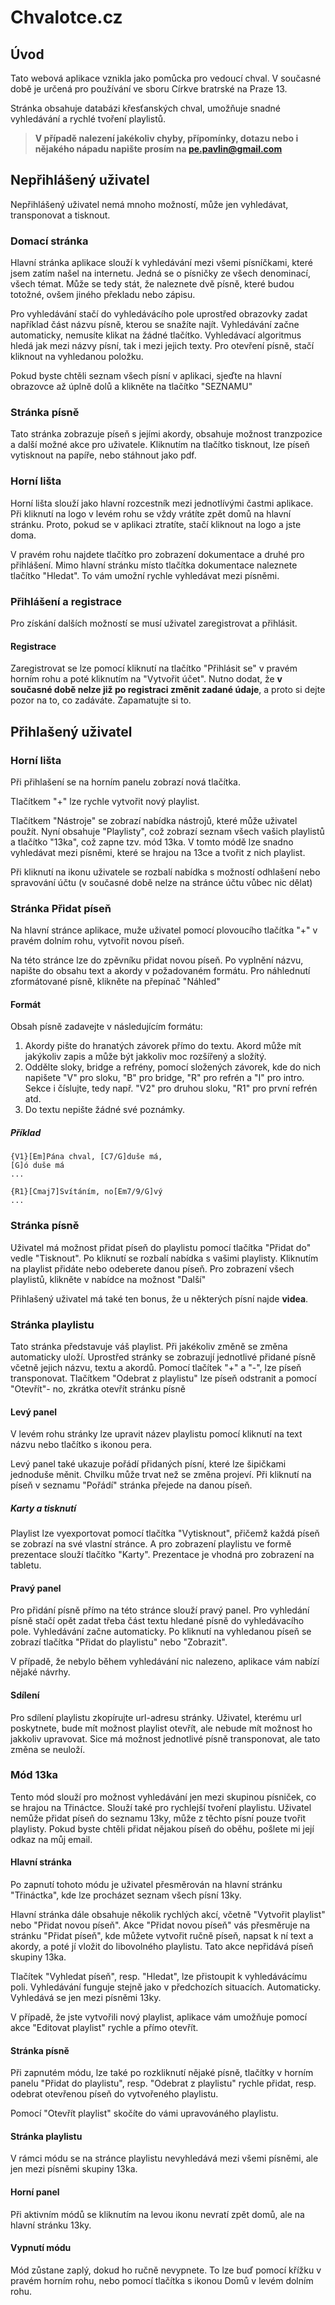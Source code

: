 # Chvalotce.cz

## Úvod

Tato webová aplikace vznikla jako pomůcka pro vedoucí chval. V současné době je určená pro používání ve sboru Církve bratrské na Praze 13.

Stránka obsahuje databázi křesťanských chval, umožňuje snadné vyhledávání a rychlé tvoření playlistů.

> **V případě nalezení jakékoliv chyby, přípomínky, dotazu nebo i nějakého nápadu napište prosím na pe.pavlin@gmail.com**

## Nepřihlášený uživatel

Nepřihlášený uživatel nemá mnoho možností, může jen vyhledávat, transponovat a tisknout.

### Domací stránka

Hlavní stránka aplikace slouží k vyhledávání mezi všemi písníčkami, které jsem zatím našel na internetu. Jedná se o písničky ze všech denominací, všech témat. Může se tedy stát, že naleznete dvě písně, které budou totožné, ovšem jiného překladu nebo zápisu.

Pro vyhledávání stačí do vyhledávácího pole uprostřed obrazovky zadat například část názvu písně, kterou se snažíte najít. Vyhledávání začne automaticky, nemusíte klikat na žádné tlačítko. Vyhledávací algoritmus hledá jak mezi názvy písní, tak i mezi jejich texty.
Pro otevření písně, stačí kliknout na vyhledanou položku.

Pokud byste chtěli seznam všech písní v aplikaci, sjeďte na hlavní obrazovce až úplně dolů a klikněte na tlačítko "SEZNAMU"

### Stránka písně

Tato stránka zobrazuje píseň s jejími akordy, obsahuje možnost tranzpozice a další možné akce pro uživatele.
Kliknutím na tlačítko tisknout, lze píseň vytisknout na papíře, nebo stáhnout jako pdf.

### Horní lišta

Horní lišta slouží jako hlavní rozcestník mezi jednotlívými častmi aplikace. Při kliknutí na logo v levém rohu se vždy vrátíte zpět domů na hlavní stránku. Proto, pokud se v aplikaci ztratíte, stačí kliknout na logo a jste doma.

V pravém rohu najdete tlačítko pro zobrazení dokumentace a druhé pro přihlášení. Mimo hlavní stránku místo tlačítka dokumentace naleznete tlačítko "Hledat". To vám umožní rychle vyhledávat mezi písněmi.

### Přihlášení a registrace

Pro získání dalších možností se musí uživatel zaregistrovat a přihlásit.

#### Registrace

Zaregistrovat se lze pomocí kliknutí na tlačítko "Přihlásit se" v pravém horním rohu a poté kliknutím na "Vytvořit účet".
Nutno dodat, že **v současné době nelze již po registraci změnit zadané údaje**, a proto si dejte pozor na to, co zadáváte. Zapamatujte si to.

## Přihlašený uživatel

### Horní lišta

Při přihlašení se na horním panelu zobrazí nová tlačítka.

Tlačítkem "+" lze rychle vytvořit nový playlist.

Tlačítkem "Nástroje" se zobrazí nabídka nástrojů, které může uživatel použít. Nyní obsahuje "Playlisty", což zobrazí seznam všech vašich playlistů a tlačítko "13ka", což zapne tzv. mód 13ka. V tomto módě lze snadno vyhledávat mezi písněmi, které se hrajou na 13ce a tvořit z nich playlist.

Při kliknutí na ikonu uživatele se rozbalí nabídka s možností odhlašení nebo spravování účtu (v současné době nelze na stránce účtu vůbec nic dělat)

### Stránka Přidat píseň

Na hlavní stránce aplikace, muže uživatel pomocí plovoucího tlačítka "+" v pravém dolním rohu, vytvořit novou píseň.

Na této stránce lze do zpěvníku přidat novou píseň. Po vyplnění názvu, napište do obsahu text a akordy v požadovaném formátu.
Pro náhlednutí zformátované písně, klikněte na přepínač "Náhled"

#### Formát

Obsah písně zadavejte v následujícím formátu:

1. Akordy pište do hranatých závorek přímo do textu. Akord může mít jakýkoliv zapis a může být jakkoliv moc rozšířený a složítý.
2. Oddělte sloky, bridge a refrény, pomocí složených závorek, kde do nich napišete "V" pro sloku, "B" pro bridge, "R" pro refrén a "I" pro intro. Sekce i číslujte, tedy např. "V2" pro druhou sloku, "R1" pro první refrén atd.
3. Do textu nepište žádné své poznámky.

##### Příklad

```
{V1}[Em]Pána chval, [C7/G]duše má,
[G]ó duše má
...

{R1}[Cmaj7]Svítáním, no[Em7/9/G]vý
...
```

### Stránka písně

Uživatel má možnost přidat píseň do playlistu pomocí tlačítka "Přidat do" vedle "Tisknout".
Po kliknutí se rozbalí nabídka s vašimi playlisty. Kliknutím na playlist přidáte nebo odeberete danou píseň. Pro zobrazení všech playlistů, klikněte v nabídce na možnost "Další"

Přihlašený uživatel má také ten bonus, že u některých písní najde **videa**.

### Stránka playlistu

Tato stránka představuje váš playlist. Při jakékoliv změně se změna automaticky uloží.
Uprostřed stránky se zobrazují jednotlivé přidané písně včetně jejich názvu, textu a akordů. Pomocí tlačítek "+" a "-", lze píseň transponovat.
Tlačítkem "Odebrat z playlistu" lze píseň odstranit a pomocí "Otevřít"- no, zkrátka otevřít stránku písně

#### Levý panel

V levém rohu stránky lze upravit název playlistu pomocí kliknutí na text názvu nebo tlačítko s ikonou pera.

Levý panel také ukazuje pořádí přidaných písní, které lze šipičkami jednoduše měnit. Chvilku může trvat než se změna projeví.
Při kliknutí na píseň v seznamu "Pořádí" stránka přejede na danou píseň.

##### Karty a tisknutí

Playlist lze vyexportovat pomocí tlačítka "Vytisknout", přičemž každá píseň se zobrazí na své vlastní stránce.
A pro zobrazení playlistu ve formě prezentace slouží tlačítko "Karty". Prezentace je vhodná pro zobrazení na tabletu.

#### Pravý panel

Pro přidání písně přímo na této stránce slouží pravý panel. Pro vyhledání písně stačí opět zadat třeba část textu hledané písně do vyhledávacího pole. Vyhledávání začne automaticky. Po kliknutí na vyhledanou píseň se zobrazí tlačítka "Přidat do playlistu" nebo "Zobrazit".

V případě, že nebylo během vyhledávání nic nalezeno, aplikace vám nabízí nějaké návrhy.

#### Sdílení

Pro sdílení playlistu zkopírujte url-adresu stránky. Uživatel, kterému url poskytnete, bude mít možnost playlist otevřít, ale nebude mít možnost ho jakkoliv upravovat. Sice má možnost jednotlivé písně transponovat, ale tato změna se neuloží.

### Mód 13ka

Tento mód slouží pro možnost vyhledávání jen mezi skupinou písniček, co se hrajou na Třináctce. Slouží také pro rychlejší tvoření playlistu. Uživatel nemůže přidat píseň do seznamu 13ky, může z těchto písní pouze tvořit playlisty. Pokud byste chtěli přidat nějakou píseň do oběhu, pošlete mi její odkaz na můj email.

#### Hlavní stránka

Po zapnutí tohoto módu je uživatel přesměrován na hlavní stránku "Třináctka", kde lze procházet seznam všech písní 13ky.

Hlavní stránka dále obsahuje několik rychlých akcí, včetně "Vytvořit playlist" nebo "Přidat novou píseň".
Akce "Přidat novou píseň" vás přesměruje na stránku "Přidat píseň", kde můžete vytvořit ručně píseň, napsat k ní text a akordy, a poté jí vložit do libovolného playlistu. Tato akce nepřidává píseň skupiny 13ka.

Tlačítek "Vyhledat píseň", resp. "Hledat", lze přistoupit k vyhledávácímu poli. Vyhledávání funguje stejně jako v předchozích situacích. Automaticky. Vyhledává se jen mezi písněmi 13ky.

V případě, že jste vytvořili nový playlist, aplikace vám umožňuje pomocí akce "Editovat playlist" rychle a přímo otevřít.

#### Stránka písně

Při zapnutém módu, lze také po rozkliknutí nějaké písně, tlačítky v horním panelu "Přidat do playlistu", resp. "Odebrat z playlistu" rychle přidat, resp. odebrat otevřenou píseň do vytvořeného playlistu.

Pomocí "Otevřít playlist" skočíte do vámi upravováného playlistu.

#### Stránka playlistu

V rámci módu se na stránce playlistu nevyhledává mezi všemi písněmi, ale jen mezi písněmi skupiny 13ka.

#### Horní panel

Při aktivním módů se kliknutím na levou ikonu nevratí zpět domů, ale na hlavní stránku 13ky.

#### Vypnutí módu

Mód zůstane zaplý, dokud ho ručně nevypnete. To lze buď pomocí křížku v pravém horním rohu, nebo pomocí tlačítka s ikonou Domů v levém dolním rohu.
